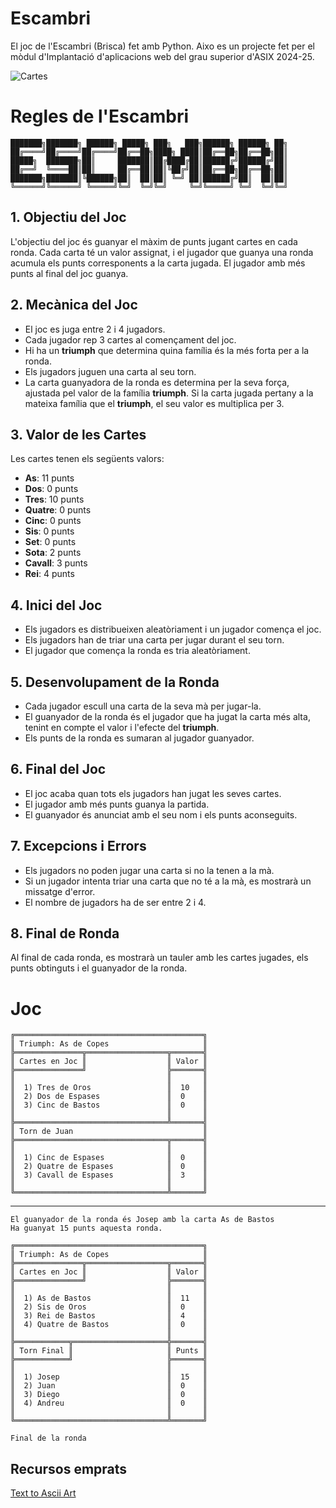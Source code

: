 # Escambri

El joc de l'Escambri (Brisca) fet amb Python. Aixo es un projecte fet per el mòdul d'Implantació d'aplicacions web del grau superior d'ASIX 2024-25.

![Cartes](https://cuatrola.es/wp-content/uploads/2018/04/ases-1024x256.png)

# Regles de l'Escambri

```
███████╗███████╗ ██████╗ █████╗ ███╗   ███╗██████╗ ██████╗ ██╗
██╔════╝██╔════╝██╔════╝██╔══██╗████╗ ████║██╔══██╗██╔══██╗██║
█████╗  ███████╗██║     ███████║██╔████╔██║██████╔╝██████╔╝██║
██╔══╝  ╚════██║██║     ██╔══██║██║╚██╔╝██║██╔══██╗██╔══██╗██║
███████╗███████║╚██████╗██║  ██║██║ ╚═╝ ██║██████╔╝██║  ██║██║
╚══════╝╚══════╝ ╚═════╝╚═╝  ╚═╝╚═╝     ╚═╝╚═════╝ ╚═╝  ╚═╝╚═╝
```

## 1. Objectiu del Joc
L'objectiu del joc és guanyar el màxim de punts jugant cartes en cada ronda. Cada carta té un valor assignat, i el jugador que guanya una ronda acumula els punts corresponents a la carta jugada. El jugador amb més punts al final del joc guanya.

## 2. Mecànica del Joc
- El joc es juga entre 2 i 4 jugadors.
- Cada jugador rep 3 cartes al començament del joc.
- Hi ha un **triumph** que determina quina família és la més forta per a la ronda.
- Els jugadors juguen una carta al seu torn.
- La carta guanyadora de la ronda es determina per la seva força, ajustada pel valor de la família **triumph**. Si la carta jugada pertany a la mateixa família que el **triumph**, el seu valor es multiplica per 3.

## 3. Valor de les Cartes
Les cartes tenen els següents valors:
- **As**: 11 punts
- **Dos**: 0 punts
- **Tres**: 10 punts
- **Quatre**: 0 punts
- **Cinc**: 0 punts
- **Sis**: 0 punts
- **Set**: 0 punts
- **Sota**: 2 punts
- **Cavall**: 3 punts
- **Rei**: 4 punts

## 4. Inici del Joc
- Els jugadors es distribueixen aleatòriament i un jugador comença el joc.
- Els jugadors han de triar una carta per jugar durant el seu torn.
- El jugador que comença la ronda es tria aleatòriament.

## 5. Desenvolupament de la Ronda
- Cada jugador escull una carta de la seva mà per jugar-la.
- El guanyador de la ronda és el jugador que ha jugat la carta més alta, tenint en compte el valor i l'efecte del **triumph**.
- Els punts de la ronda es sumaran al jugador guanyador.

## 6. Final del Joc
- El joc acaba quan tots els jugadors han jugat les seves cartes.
- El jugador amb més punts guanya la partida.
- El guanyador és anunciat amb el seu nom i els punts aconseguits.

## 7. Excepcions i Errors
- Els jugadors no poden jugar una carta si no la tenen a la mà.
- Si un jugador intenta triar una carta que no té a la mà, es mostrarà un missatge d'error.
- El nombre de jugadors ha de ser entre 2 i 4.

## 8. Final de Ronda
Al final de cada ronda, es mostrarà un tauler amb les cartes jugades, els punts obtinguts i el guanyador de la ronda.

# Joc

```
╔══════════════════════════════════════════╗
║ Triumph: As de Copes                     ║
╠═══════════════╦══════════════════╦═══════╣
║ Cartes en Joc ║                  ║ Valor ║
╠═══════════════╝                  ╠═══════╣
║                                  ║       ║
║  1) Tres de Oros                 ║  10   ║
║  2) Dos de Espases               ║  0    ║
║  3) Cinc de Bastos               ║  0    ║
║                                  ║       ║
╠══════════════════════════════════╩═══════╣
║ Torn de Juan                             ║
╠══════════════════════════════════╦═══════╣
║                                  ║       ║
║  1) Cinc de Espases              ║  0    ║
║  2) Quatre de Espases            ║  0    ║
║  3) Cavall de Espases            ║  3    ║
║                                  ║       ║
╚══════════════════════════════════╩═══════╝
``` 
---
```
El guanyador de la ronda és Josep amb la carta As de Bastos
Ha guanyat 15 punts aquesta ronda.

╔══════════════════════════════════════════╗
║ Triumph: As de Copes                     ║
╠═══════════════╦══════════════════╦═══════╣
║ Cartes en Joc ║                  ║ Valor ║
╠═══════════════╝                  ╠═══════╣
║                                  ║       ║
║  1) As de Bastos                 ║  11   ║
║  2) Sis de Oros                  ║  0    ║
║  3) Rei de Bastos                ║  4    ║
║  4) Quatre de Bastos             ║  0    ║
║                                  ║       ║
╠════════════╦═════════════════════╬═══════╣
║ Torn Final ║                     ║ Punts ║
╠════════════╝                     ╠═══════╣
║                                  ║       ║
║  1) Josep                        ║  15   ║
║  2) Juan                         ║  0    ║
║  3) Diego                        ║  0    ║
║  4) Andreu                       ║  0    ║
║                                  ║       ║
╚══════════════════════════════════╩═══════╝

Final de la ronda
```

## Recursos emprats

[Text to Ascii Art](https://patorjk.com/software/taag/#p=display&f=Graffiti&t=Type%20Something%20)
